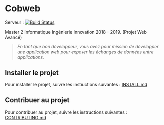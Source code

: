 # Cobweb 

Serveur : [![Build Status](https://travis-ci.com/fabiendubois/Cobweb.svg?token=UUX3pce9SsYC6w26ypZq&branch=develop)](https://travis-ci.com/fabiendubois/Cobweb)

Master 2 Informatique Ingénierie Innovation 2018 - 2019. (Projet Web Avancé) 
> *En tant que bon développeur, vous avez pour mission de développer une application web pour exposer les échanges de données entre applications.*


## Installer le projet 
Pour installer le projet, suivre les instructions suivantes : [INSTALL.md](./INSTALL.md)

## Contribuer au projet 
Pour contribuer au projet, suivre les instructions suivantes : [CONTRIBUTING.md](./CONTRIBUTING.md)
